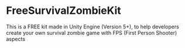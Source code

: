 # FreeSurvivalZombieKit
This is a FREE kit made in Unity Engine (Version 5+), to help developers create your own survival zombie game with FPS (First Person Shooter) aspects 
